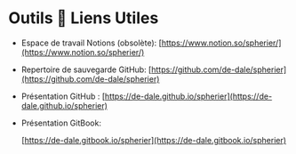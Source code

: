 # Outils  Liens Utiles

* Espace de travail Notions \(obsolète\): [https://www.notion.so/spherier/](https://www.notion.so/spherier/)
* Repertoire de sauvegarde GitHub: [https://github.com/de-dale/spherier](https://github.com/de-dale/spherier)
* Présentation GitHub : [https://de-dale.github.io/spherier](https://de-dale.github.io/spherier)
* Présentation GitBook:

  [https://de-dale.gitbook.io/spherier](https://de-dale.gitbook.io/spherier)

